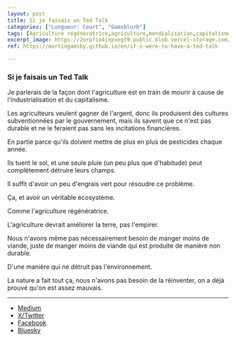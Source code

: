 ```yaml
---
layout: post
title: Si je faisais un Ted Talk
categories: ["Longueur: Court", "Gamsblurb"]
tags: [Agriculture régénératrice,agriculture,mondialisation,capitalisme,climat,Gamsblurb]
excerpt_image: https://2orpfio4ixpxegt9.public.blob.vercel-storage.com/blogPost/cm2othkld001jlg0c19tqtvrd/preview-image-uiQjCNeD76kI6lu2WMAJs50OhUxKRK.jfif
ref: https://martingamsby.github.io/en/if-i-were-to-have-a-ted-talk

---
```


### **Si je faisais un Ted Talk**

Je parlerais de la façon dont l'agriculture est en train de mourir à cause de l'industrialisation et du capitalisme.

Les agriculteurs veulent gagner de l'argent, donc ils produisent des cultures subventionnées par le gouvernement, mais ils savent que ce n'est pas durable et ne le feraient pas sans les incitations financières.

En partie parce qu'ils doivent mettre de plus en plus de pesticides chaque année.

Ils tuent le sol, et une seule pluie (un peu plus que d'habitude) peut complètement détruire leurs champs.

Il suffit d'avoir un peu d'engrais vert pour résoudre ce problème.

Ça, et avoir un véritable écosystème.

Comme l'agriculture régénératrice.

L'agriculture devrait améliorer la terre, pas l'empirer.

Nous n'avons même pas nécessairement besoin de manger moins de viande, juste de manger moins de viande qui est produite de manière non durable.

D'une manière qui ne détruit pas l'environnement.

La nature a fait tout ça, nous n'avons pas besoin de la réinventer, on a déjà prouvé qu'on est assez mauvais.

---

- [Medium](https://medium.com/@martin.gamsby/si-je-faisais-un-ted-talk-82c6656952b5)
- [X/Twitter](https://x.com/MartinGamsby/status/1849819698453500017)
- [Facebook](https://www.facebook.com/share/e6V3dps4z5LZsvRB/)
- [Bluesky](https://bsky.app/profile/martin-gamsby.bsky.social/post/3l7dru527q72p)

